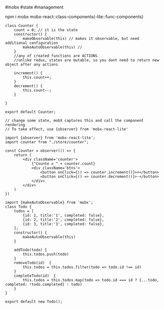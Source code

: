 #mobx #state #management

npm i mobx mobx-react::class-components(-lite::func-components)

```
class Counter {
	count = 0; // it is the state
	constructor() {
		makeObservable(this) // makes it observable, but need additional configuration
		makeAutoObservable(this) //
	}
	//any of created functions are ACTIONS
	//unlike redux, states are mutable, so you dont need to return new object after any actions

	increment() {
		this.count++;
	}
	decrement() {
		this.count--;
	}
	
}

export default Counter;
```

	// change some state, mobX captures this and call the component rendering
	// To take effect, use {observer} from 'mobx-react-lite'

```
import {observer} from 'mobx-react-lite';
import counter from "./store/counter";

const Counter = observer(() => {
	return (
		<div className='counter'>
			{"Counte = " + counter.count}
			<div className='btns'>
				<button onClick={() => counter.increment()}>+</button>
				<button onClick={() => counter.decrement()}>-</button>
			</div>
		</div>
	)
})
```

```
import {makeAutoObservable} from 'mobx';
class Todo {
	todos = [
		{id: 1, title:'1', completed: false},
		{id: 2, title:'2', completed: false},
		{id: 3, title:'3', completed: false},
	];
	constructor() {
		makeAutoObservable(this)
	}

	addTodo(todo) {
		this.todos.push(todo)
	}
	removeTodo(id)  {
		this.todos = this.todos.filter(todo => todo.id !== id)
	}
	completeTodo(id)  {
		this.todos = this.todos.map(todo => todo.id === id ? {...todo, completed: !todo.completed} : todo)
	}
}

export default new Todo();
```